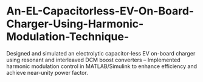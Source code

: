 # An-EL-Capacitorless-EV-On-Board-Charger-Using-Harmonic-Modulation-Technique-
Designed and simulated an electrolytic capacitor-less EV on-board charger using resonant and interleaved DCM boost converters – Implemented harmonic modulation control in MATLAB/Simulink to enhance efficiency and achieve near-unity power factor.
